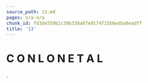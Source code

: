 ```yaml
---
source_path: 13.md
pages: n/a-n/a
chunk_id: fd3de559b1c39b338a07e9174715b6edba6eadff
title: '13'
---
```

# C O N L O N E T A L

.
